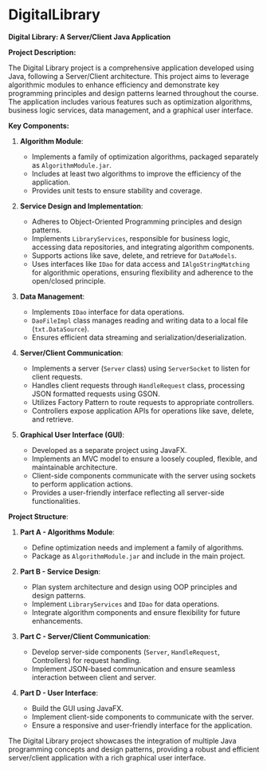 # DigitalLibrary


**Digital Library: A Server/Client Java Application**

**Project Description:**

The Digital Library project is a comprehensive application developed using Java, following a Server/Client architecture. This project aims to leverage algorithmic modules to enhance efficiency and demonstrate key programming principles and design patterns learned throughout the course. The application includes various features such as optimization algorithms, business logic services, data management, and a graphical user interface.

**Key Components:**

1. **Algorithm Module**:
   - Implements a family of optimization algorithms, packaged separately as `AlgorithmModule.jar`.
   - Includes at least two algorithms to improve the efficiency of the application.
   - Provides unit tests to ensure stability and coverage.

2. **Service Design and Implementation**:
   - Adheres to Object-Oriented Programming principles and design patterns.
   - Implements `LibraryServices`, responsible for business logic, accessing data repositories, and integrating algorithm components.
   - Supports actions like save, delete, and retrieve for `DataModels`.
   - Uses interfaces like `IDao` for data access and `IAlgoStringMatching` for algorithmic operations, ensuring flexibility and adherence to the open/closed principle.

3. **Data Management**:
   - Implements `IDao` interface for data operations.
   - `DaoFileImpl` class manages reading and writing data to a local file (`txt.DataSource`).
   - Ensures efficient data streaming and serialization/deserialization.

4. **Server/Client Communication**:
   - Implements a server (`Server` class) using `ServerSocket` to listen for client requests.
   - Handles client requests through `HandleRequest` class, processing JSON formatted requests using GSON.
   - Utilizes Factory Pattern to route requests to appropriate controllers.
   - Controllers expose application APIs for operations like save, delete, and retrieve.

5. **Graphical User Interface (GUI)**:
   - Developed as a separate project using JavaFX.
   - Implements an MVC model to ensure a loosely coupled, flexible, and maintainable architecture.
   - Client-side components communicate with the server using sockets to perform application actions.
   - Provides a user-friendly interface reflecting all server-side functionalities.

**Project Structure**:

1. **Part A - Algorithms Module**:
   - Define optimization needs and implement a family of algorithms.
   - Package as `AlgorithmModule.jar` and include in the main project.

2. **Part B - Service Design**:
   - Plan system architecture and design using OOP principles and design patterns.
   - Implement `LibraryServices` and `IDao` for data operations.
   - Integrate algorithm components and ensure flexibility for future enhancements.

3. **Part C - Server/Client Communication**:
   - Develop server-side components (`Server`, `HandleRequest`, Controllers) for request handling.
   - Implement JSON-based communication and ensure seamless interaction between client and server.

4. **Part D - User Interface**:
   - Build the GUI using JavaFX.
   - Implement client-side components to communicate with the server.
   - Ensure a responsive and user-friendly interface for the application.

The Digital Library project showcases the integration of multiple Java programming concepts and design patterns, providing a robust and efficient server/client application with a rich graphical user interface.
